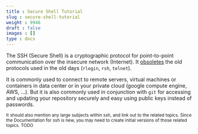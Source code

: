```yaml
---
title : Secure Shell Tutorial
slug : secure-shell-tutorial
weight : 9946
draft : false
images : []
type : docs
---
```


The SSH (Secure Shell) is a cryptographic protocol for point-to-point communication over the insecure network (Internet). It [obsoletes][1] the old protocols used in the old days (`rlogin`, `rsh`, `telnet`).

It is commonly used to connect to remote servers, virtual machines or containers in data center or in your private cloud (google compute engine, AWS, ...). But it is also commonly used in conjunction with `git` for accessing and updating your repository securely and easy using public keys instead of passwords.

<sup>It should also mention any large subjects within ssh, and link out to the related topics.  Since the Documentation for ssh is new, you may need to create initial versions of those related topics. TODO</sup>


  [1]: https://www.openbsd.org/images/tshirt-9b.jpg

